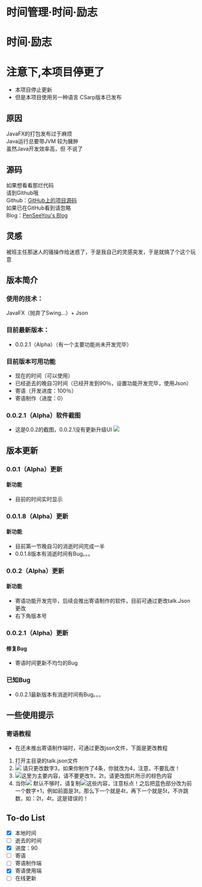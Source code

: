 # 时间管理·时间·励志
# 时间·励志
# 注意下,本项目停更了
- 本项目停止更新
- 但是本项目使用另一种语言 CSarp版本已发布
## 原因
JavaFX的打包发布过于麻烦  
Java运行总要带JVM 较为臃肿  
虽然Java开发效率高，但 不说了  
## 源码
如果想看看那烂代码  
请到Github哦  
Github：[GitHub上的项目源码](https://github.com/PenSeeYou/TimeZoneSchool)  
如果已在GitHub看到请忽略  
Blog：[PenSeeYou's Blog](https://blog.lyqmc.cn)  

## 灵感
被班主任那迷人的骚操作给迷惑了，于是我自己的灵感突发，于是就搞了个这个玩意

## 版本简介
### 使用的技术：
JavaFX（抛弃了Swing...）+ Json
### 目前最新版本：
- 0.0.2.1（Alpha）（有一个主要功能尚未开发完毕）

### 目前版本可用功能
 - 现在的时间（可以使用）
 - 已经逝去的晚自习时间（已经开发到90％，设置功能开发完毕，使用Json）
 - 寄语（开发进度：100％）
  - 寄语制作（进度：0） 

### 0.0.2.1（Alpha）软件截图
- 这是0.0.2的截图，0.0.2.1没有更新升级UI
![](https://blogoss.lyqmc.cn/2020/05/01/15882992842148.jpg)


## 版本更新
### 0.0.1（Alpha）更新
#### 新功能
- 目前的时间实时显示

### 0.0.1.8（Alpha）更新
#### 新功能
- 目前第一节晚自习的消逝时间完成一半
- 0.0.1.8版本有消逝时间有Bug。。。

### 0.0.2（Alpha）更新
#### 新功能
- 寄语功能开发完毕，后续会推出寄语制作的软件，目前可通过更改talk.Json 更改
- 右下角版本号

### 0.0.2.1（Alpha）更新
#### 修复Bug
- 寄语时间更新不均匀的Bug

### 已知Bug
- 0.0.2.1最新版本有消逝时间有Bug。。。

## 一些使用提示
### 寄语教程
- 在还未推出寄语制作端时，可通过更改json文件，下面是更改教程

1. 打开主目录的talk.json文件
2. ![](https://blogoss.lyqmc.cn/2020/05/01/15882974036529.jpg) 请只更改数字3，如果你制作了4条，你就改为4，注意，不要乱改！
3. ![](https://blogoss.lyqmc.cn/2020/05/01/15882975271588.jpg)这里为主要内容，请不要更改1t，2t，请更改图片所示的棕色内容
4. 当你![](https://blogoss.lyqmc.cn/2020/05/01/15882976263732.jpg)
默认不够时，请复制![](https://blogoss.lyqmc.cn/2020/05/01/15882976457050.jpg)这些内容，注意标点！之后把蓝色部分改为前一个数字+1，例如前面是3t，那么下一个就是4t，再下一个就是5t，不许跳数，如：2t，4t，这是错误的！


## To-do List
- [x] 本地时间
- [ ] 逝去的时间
 - [x] 进度：90
- [ ] 寄语
 - [ ] 寄语制作端
 - [x] 寄语使用端
- [ ] 在线更新
